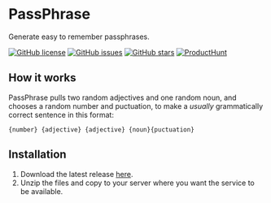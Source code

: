 # PassPhrase
Generate easy to remember passphrases.

[![GitHub license](https://img.shields.io/github/license/fishofivory/PassPhrase)](https://github.com/fishofivory/PassPhrase/blob/master/LICENSE) [![GitHub issues](https://img.shields.io/github/issues/fishofivory/PassPhrase)](https://github.com/fishofivory/PassPhrase/issues) [![GitHub stars](https://img.shields.io/github/stars/fishofivory/PassPhrase)](https://github.com/fishofivory/PassPhrase/stargazers) [![ProductHunt](https://img.shields.io/badge/ProductHunt-Launched-green)](https://www.producthunt.com/posts/passphrase-generator)

## How it works

PassPhrase pulls two random adjectives and one random noun, and chooses a random number and puctuation, to make a *usually* grammatically correct sentence in this format:

`{number} {adjective} {adjective} {noun}{puctuation}`

## Installation 

1. Download the latest release [here](http://github.com/fishofivory/PassPhrase/releases/latest).
2. Unzip the files and copy to your server where you want the service to be available.
